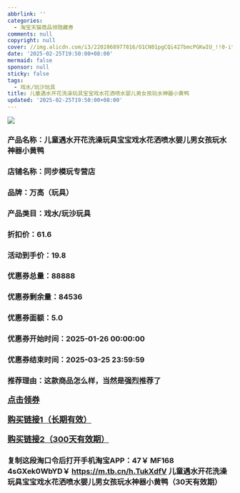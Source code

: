 ```yaml
---
abbrlink: ''
categories:
  - 淘宝天猫商品领隐藏券
comments: null
copyright: null
cover: //img.alicdn.com/i3/2202868977816/O1CN01pgCQi427bmcPGKwIU_!!0-item_pic.jpg
date: '2025-02-25T19:50:00+08:00'
mermaid: false
sponsor: null
sticky: false
tags:
  - 戏水/玩沙玩具
title: 儿童遇水开花洗澡玩具宝宝戏水花洒喷水婴儿男女孩玩水神器小黄鸭
updated: '2025-02-25T19:50:00+08:00'
--- 
```


![](//img.alicdn.com/i3/2202868977816/O1CN01pgCQi427bmcPGKwIU_!!0-item_pic.jpg)

### 产品名称：儿童遇水开花洗澡玩具宝宝戏水花洒喷水婴儿男女孩玩水神器小黄鸭
### 店铺名称：同步模玩专营店
### 品牌：万高（玩具）
### 产品类目：戏水/玩沙玩具
### 折扣价：61.6
### 活动到手价：19.8
### 优惠券总量：88888
### 优惠券剩余量：84536
### 优惠券面额：5.0
### 优惠券开始时间：2025-01-26 00:00:00	
### 优惠券结束时间：2025-03-25 23:59:59	
### 推荐理由：这款商品怎么样，当然是强烈推荐了

<p style="font-size: 18px; font-weight: bold;">
  <a href="https://uland.taobao.com/coupon/edetail?e=lHU%2BbttOIu%2BlhHvvyUNXZfh8CuWt5YH5OVuOuRD5gLJMmdsrkidbOUV9IBA4kmjLcLrjAQ7w7zUJSt75gBJimYI%2FHti9bt%2BGv8d40Or44Te9vXg8x5oqjfgpoiPfHtBkKAOAZufBrxZyBOK%2B8KjzSuzY3MUSAX0G1TP3uC6T%2BzrKa4jyh4U%2Bo9hPYvpzRtXjH384Llq3PZCNfiknwDwgYS%2FsWqyKYTVEvx24htuqzYwDHXLApfbZC9QqW3sOLwhkIIVpBSpiOhMWjs%2BSE2zOpuBeizFC7qrJgMbC6w7LVu%2FgaLvMsJZh9nhyHO%2FKhF5gsXwp43pyqpxMDQVG07AK7A%3D%3D&traceId=2166d8db17407296732636749d133b&union_lens=lensId%3AOPT%401740729675%400b516757_0dc5_1954b92ed48_1ed9%4001%40eyJmbG9vcklkIjo3MzM1NH0ie" target="_blank">点击领券</a>
</p>
<p style="font-size: 18px; font-weight: bold;">
  <a href="https://s.click.taobao.com/t?e=m%3D2%26s%3D4B3we9hjpYZw4vFB6t2Z2ueEDrYVVa64K7Vc7tFgwiHjf2vlNIV67kkfnVn6TwKdgL3PGTnk8Mb3ID%2FV1RqsF4wnCJeELi4I%2FIEn%2BS1IjHAB0ghlTd7WlZVm%2FOAUUFw71qrpxiwMoCNxc1AtbZGVS6DJiOeChfJNkcR0rant3L%2FNEPXytV9ALtCLThlbPuuZLb93Df8fOzg5TVjjBNy5Zre%2FZ%2BQbkrQgoa7QZsnQOpSsQJ8sm91xPHlHlq9dB0nOUeqg2rO30bS0zvIVVx%2BPc2%2F51BzEHetfZdJOeeEWx3pDTpI73WN%2BcD7lCjCC8ck8" target="_blank">购买链接1（长期有效）</a>
</p>
<p style="font-size: 18px; font-weight: bold;">
  <a href="https://s.click.taobao.com/RlR5TNs" target="_blank">购买链接2（300天有效期）</a>
</p>

### 复制这段淘口令后打开手机淘宝APP：47￥ MF168 4sGXek0WbYD￥ https://m.tb.cn/h.TukXdfV  儿童遇水开花洗澡玩具宝宝戏水花洒喷水婴儿男女孩玩水神器小黄鸭（30天有效期）
